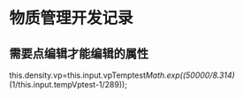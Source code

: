 # 物质管理开发记录
## 需要点编辑才能编辑的属性
this.density.vp=this.input.vpTemptest*Math.exp((50000/8.314)*(1/this.input.tempVptest-1/289));
